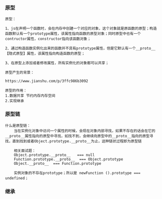 ### 原型

    原型：

    1、js在声明一个函数时，会在内存中创建一个对应的对象，这个对象就是原函数的原型；构造函数默认有一个prototype属性，该属性指向函数的原型对象；同时原型中也有一个contructor属性，constructor指向该函数对象；

    2、通过构造函数实例化出来的函数并不具有prototype属性，但是它默认有一个__proto__【隐式原型】属性，该属性指向构造函数的原型；

    3、在原型上添加或者修改属性，所有实例化的对象都可以共享；

    原型产生的背景：

    https://www.jianshu.com/p/3ffc986b3092

    原型的作用：
    1.数据共享 节约内存内存空间
    2.实现继承

### 原型链

    什么是原型链：
        当在实例化对象中访问一个属性的时候，会现在对象内部寻找，如果不存在的话会在它的__proto__属性指向的原型中寻找，如找不到，会继续向原型中的__proto__指向的原型寻找，直到找到或者Object.prototype.__proto__为止，这种链状过程即为原型链

    
```
    相关面试题：
    Object.prototype.__proto__   === null
    Function.prototype.__proto__  === Object.prototype
    Object.__proto__  === Function.prototype

    实例对象的不存在prototype；所以是 newFunction ().prototype === undefined；
```

### 继承

